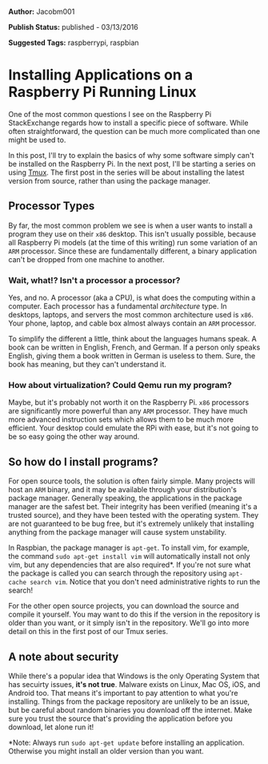 **Author:** Jacobm001

**Publish Status:** published - 03/13/2016

**Suggested Tags:** raspberrypi, raspbian

# Installing Applications on a Raspberry Pi Running Linux

One of the most common questions I see on the Raspberry Pi StackExchange regards how to install a specific piece of software. While often straightforward, the question can be much more complicated than one might be used to.

In this post, I'll try to explain the basics of why some software simply can't be installed on the Raspberry Pi. In the next post, I'll be starting a series on using [Tmux](https://tmux.github.io/). The first post in the series will be about installing the latest version from source, rather than using the package manager. 

## Processor Types

By far, the most common problem we see is when a user wants to install a program they use on their `x86` desktop. This isn't usually possible, because all Raspberry Pi models (at the time of this writing) run some variation of an `ARM` processor. Since these are fundamentally different, a binary application can't be dropped from one machine to another.

### Wait, what!? Isn't a processor a processor?

Yes, and no. A processor (aka a CPU), is what does the computing within a computer. Each processor has a fundamental *architecture* type. In desktops, laptops, and servers the most common architecture used is `x86`. Your phone, laptop, and cable box almost always contain an `ARM` processor.

To simplify the different a little, think about the languages humans speak. A book can be written in English, French, and German. If a person only speaks English, giving them a book written in German is useless to them. Sure, the book has meaning, but they can't understand it.

### How about virtualization? Could Qemu run my program?

Maybe, but it's probably not worth it on the Raspberry Pi. `x86` processors are significantly more powerful than any `ARM` processor. They have much more advanced instruction sets which allows them to be much more efficient. Your desktop could emulate the RPi with ease, but it's not going to be so easy going the other way around.

## So how do I install programs?

For open source tools, the solution is often fairly simple. Many projects will host an `ARM` binary, and it may be available through your distribution's package manager. Generally speaking, the applications in the package manager are the safest bet. Their integrity has been verified (meaning it's a trusted source), and they have been tested with the operating system. They are not guaranteed to be bug free, but it's extremely unlikely that installing anything from the package manager will cause system unstability.

In Raspbian, the package manager is `apt-get`. To install vim, for example, the command `sudo apt-get install vim` will automatically install not only vim, but any dependencies that are also required*. If you're not sure what the package is called you can search through the repository using `apt-cache search vim`. Notice that you don't need administrative rights to run the search!

For the other open source projects, you can download the source and compile it yourself. You may want to do this if the version in the repository is older than you want, or it simply isn't in the repository. We'll go into more detail on this in the first post of our Tmux series.

## A note about security

While there's a popular idea that Windows is the only Operating System that has secuirty issues, **it's not true**.  Malware exists on Linux, Mac OS, iOS, and Android too. That means it's important to pay attention to what you're installing. Things from the package repository are unlikely to be an issue, but be careful about random binaries you download off the internet. Make sure you trust the source that's providing the application before you download, let alone run it!

*Note: Always run `sudo apt-get update` before installing an application. Otherwise you might install an older version than you want.
